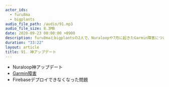 ```yaml
---
actor_ids:
  - furu8ma
  - bigplants
audio_file_path: /audio/91.mp3
audio_file_size: 8.3MB
date: 2020-09-23 00:00:00 +0900
description: furu8maとbigplantsの2人で、Nuraloopや7月に起きたGarmin障害について話しました
duration: "33:22"
layout: article
title: 91. 神アップデート
---
```


- Nuraloop神アップデート
- [Garmin障害](https://wired.jp/2020/08/04/garmin-ransomware-hack-warning/)
- Firebaseデプロイできなくなった問題
